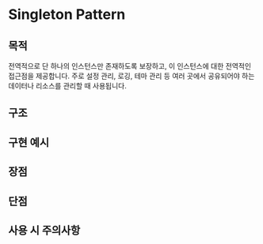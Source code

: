 # Singleton Pattern

## 목적

전역적으로 단 하나의 인스턴스만 존재하도록 보장하고, 이 인스턴스에 대한 전역적인 접근점을 제공합니다. 주로 설정 관리, 로깅, 테마 관리 등 여러 곳에서 공유되어야 하는 데이터나 리소스를 관리할 때 사용됩니다.

## 구조

## 구현 예시

## 장점

## 단점

## 사용 시 주의사항
